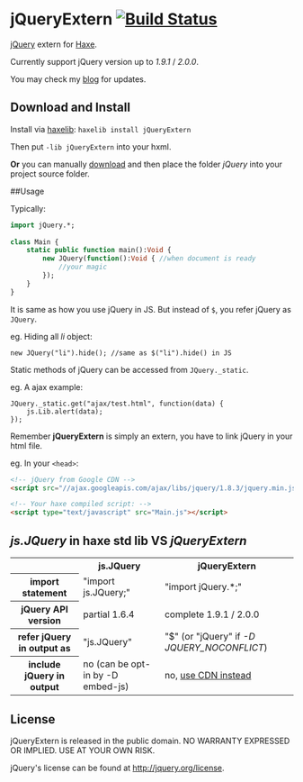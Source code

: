 # jQueryExtern [![Build Status](https://travis-ci.org/andyli/jQueryExternForHaxe.png?branch=master)](https://travis-ci.org/andyli/jQueryExternForHaxe)

[jQuery](http://jquery.com/) extern for [Haxe](http://haxe.org/).

Currently support jQuery version up to *1.9.1* / *2.0.0*.

You may check my [blog](http://blog.onthewings.net/) for updates.

## Download and Install

Install via [haxelib](http://haxe.org/doc/haxelib/using_haxelib):
`haxelib install jQueryExtern`

Then put `-lib jQueryExtern` into your hxml.

**Or** you can manually [download](https://github.com/andyli/jQueryExternForHaxe/zipball/master) and then place the folder *jQuery* into your project source folder.

##Usage

Typically:
```haxe
import jQuery.*;
 
class Main {
	static public function main():Void {
		new JQuery(function():Void { //when document is ready
			//your magic
		});
	}
}
```
It is same as how you use jQuery in JS. But instead of `$`, you refer jQuery as `JQuery`.

eg. Hiding all *li* object:
```
new JQuery("li").hide(); //same as $("li").hide() in JS
```

Static methods of jQuery can be accessed from `JQuery._static`.

eg. A ajax example:
```
JQuery._static.get("ajax/test.html", function(data) {
	js.Lib.alert(data);
});
```
Remember **jQueryExtern** is simply an extern, you have to link jQuery in your html file.

eg. In your `<head>`:
```html
<!-- jQuery from Google CDN -->
<script src="//ajax.googleapis.com/ajax/libs/jquery/1.8.3/jquery.min.js"></script>

<!-- Your haxe compiled script: -->
<script type="text/javascript" src="Main.js"></script>
```

## *js.JQuery* in haxe std lib VS *jQueryExtern*

<table>
	<tr>
		<td></td>
		<th scope="col">js.JQuery</th>
		<th scope="col">jQueryExtern</th>
	</tr>
	<tr>
		<th scope="row">import statement</th>
		<td>"import js.JQuery;"</td>
		<td>"import jQuery.*;"</td>
	</tr>
	<tr>
		<th scope="row">jQuery API version</th>
		<td>partial 1.6.4</td>
		<td>complete 1.9.1 / 2.0.0</td>
	</tr>
	<tr>
		<th scope="row">refer jQuery in output as</th>
		<td>"js.JQuery"</td>
		<td>"$" (or "jQuery" if <i>-D JQUERY_NOCONFLICT</i>)</td>
	</tr>
	<tr>
		<th scope="row">include jQuery in output</th>
		<td>no (can be opt-in by -D embed-js)</td>
		<td>no, <a href="http://stackoverflow.com/questions/2180391/why-should-i-use-googles-cdn-for-jquery" target="_blank">use CDN instead</a></td>
	</tr>
</table>

## License

jQueryExtern is released in the public domain. NO WARRANTY EXPRESSED OR IMPLIED. USE AT YOUR OWN RISK.

jQuery's license can be found at http://jquery.org/license.
